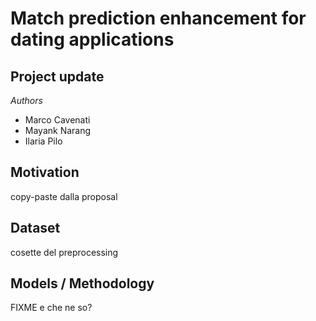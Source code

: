 # Match prediction enhancement for dating applications

## Project update

_Authors_
- Marco Cavenati
- Mayank Narang
- Ilaria Pilo

## Motivation
copy-paste dalla proposal

## Dataset
cosette del preprocessing

## Models / Methodology
FIXME e che ne so?
